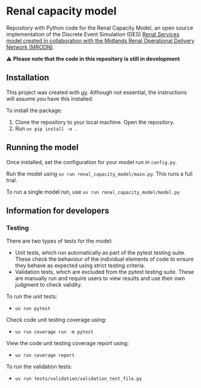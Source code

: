 # Renal capacity model

Repository with Python code for the Renal Capacity Model, an open source implementation of the Discrete Event Simulation (DES) [Renal Services model created in collaboration with the Midlands Renal Operational Delivery Network (MRODN)](https://github.com/The-Strategy-Unit/renal-services).

⚠️ **Please note that the code in this repository is still in development**

## Installation

This project was created with [uv](https://github.com/astral-sh/uv).
Although not essential, the instructions will assume you have this installed.

To install the package:

1. Clone the repository to your local machine. Open the repository.
2. Run `uv pip install -e .`

## Running the model

Once installed, set the configuration for your model run in `config.py`.

Run the model using `uv run renal_capacity_model/main.py`. This runs a full trial.

To run a single model run, use `uv run renal_capacity_model/model.py`

## Information for developers

### Testing

There are two types of tests for the model:

- Unit tests, which run automatically as part of the pytest testing suite. These check the
behaviour of the individual elements of code to ensure they behave as expected using strict
testing criteria.
- Validation tests, which are excluded from the pytest testing suite. These are manually
run and require users to view results and use their own judgment to check validity.

To run the unit tests:

- `uv run pytest`

Check code unit testing coverage using:

- `uv run coverage run -m pytest`

View the code unit testing coverage report using:

- `uv run coverage report`

To run the validation tests:

- `uv run tests/validation/validation_test_file.py`

